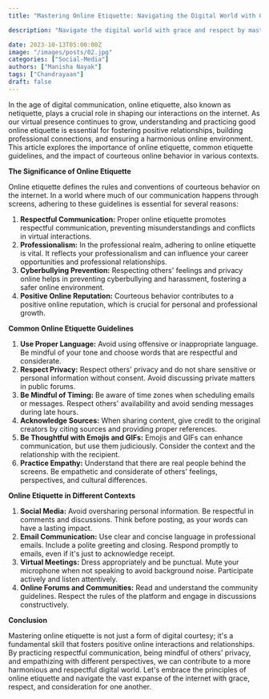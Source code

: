 ```yaml
---
title: "Mastering Online Etiquette: Navigating the Digital World with Grace and Respect"

description: "Navigate the digital world with grace and respect by mastering online etiquette. Learn the importance of courteous online behavior, its impact on communication and professional relationships, and common guidelines to ensure a harmonious online environment. Foster positive connections and a safer online space with proper netiquette."

date: 2023-10-13T05:00:00Z
image: "/images/posts/02.jpg"
categories: ["Social-Media"]
authors: ["Manisha Nayak"]
tags: ["Chandrayaan"]
draft: false
---
```


In the age of digital communication, online etiquette, also known as netiquette, plays a crucial role in shaping our interactions on the internet. As our virtual presence continues to grow, understanding and practicing good online etiquette is essential for fostering positive relationships, building professional connections, and ensuring a harmonious online environment. This article explores the importance of online etiquette, common etiquette guidelines, and the impact of courteous online behavior in various contexts.

**The Significance of Online Etiquette**

Online etiquette defines the rules and conventions of courteous behavior on the internet. In a world where much of our communication happens through screens, adhering to these guidelines is essential for several reasons:

1. **Respectful Communication:** Proper online etiquette promotes respectful communication, preventing misunderstandings and conflicts in virtual interactions.
2. **Professionalism:** In the professional realm, adhering to online etiquette is vital. It reflects your professionalism and can influence your career opportunities and professional relationships.
3. **Cyberbullying Prevention:** Respecting others' feelings and privacy online helps in preventing cyberbullying and harassment, fostering a safer online environment.
4. **Positive Online Reputation:** Courteous behavior contributes to a positive online reputation, which is crucial for personal and professional growth.

**Common Online Etiquette Guidelines**

1. **Use Proper Language:** Avoid using offensive or inappropriate language. Be mindful of your tone and choose words that are respectful and considerate.
2. **Respect Privacy:** Respect others' privacy and do not share sensitive or personal information without consent. Avoid discussing private matters in public forums.
3. **Be Mindful of Timing:** Be aware of time zones when scheduling emails or messages. Respect others' availability and avoid sending messages during late hours.
4. **Acknowledge Sources:** When sharing content, give credit to the original creators by citing sources and providing proper references.
5. **Be Thoughtful with Emojis and GIFs:** Emojis and GIFs can enhance communication, but use them judiciously. Consider the context and the relationship with the recipient.
6. **Practice Empathy:** Understand that there are real people behind the screens. Be empathetic and considerate of others' feelings, perspectives, and cultural differences.

**Online Etiquette in Different Contexts**

1. **Social Media:** Avoid oversharing personal information. Be respectful in comments and discussions. Think before posting, as your words can have a lasting impact.
2. **Email Communication:** Use clear and concise language in professional emails. Include a polite greeting and closing. Respond promptly to emails, even if it's just to acknowledge receipt.
3. **Virtual Meetings:** Dress appropriately and be punctual. Mute your microphone when not speaking to avoid background noise. Participate actively and listen attentively.
4. **Online Forums and Communities:** Read and understand the community guidelines. Respect the rules of the platform and engage in discussions constructively.

**Conclusion**

Mastering online etiquette is not just a form of digital courtesy; it's a fundamental skill that fosters positive online interactions and relationships. By practicing respectful communication, being mindful of others' privacy, and empathizing with different perspectives, we can contribute to a more harmonious and respectful digital world. Let's embrace the principles of online etiquette and navigate the vast expanse of the internet with grace, respect, and consideration for one another.


